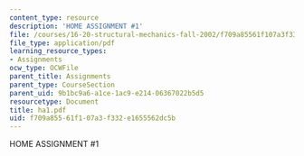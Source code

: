 ```yaml
---
content_type: resource
description: 'HOME ASSIGNMENT #1'
file: /courses/16-20-structural-mechanics-fall-2002/f709a85561f107a3f332e1655562dc5b_ha1.pdf
file_type: application/pdf
learning_resource_types:
- Assignments
ocw_type: OCWFile
parent_title: Assignments
parent_type: CourseSection
parent_uid: 9b1bc9a6-a1ce-1ac9-e214-06367022b5d5
resourcetype: Document
title: ha1.pdf
uid: f709a855-61f1-07a3-f332-e1655562dc5b
---
```

HOME ASSIGNMENT #1

